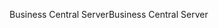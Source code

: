 <span data-ttu-id="60091-101">Business Central Server</span><span class="sxs-lookup"><span data-stu-id="60091-101">Business Central Server</span></span>